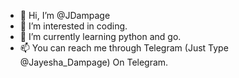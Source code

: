 - 👋 Hi, I’m @JDampage
- 👀 I’m interested in coding.
- 🌱 I’m currently learning python and go.
- 📫 You can reach me through Telegram (Just Type @Jayesha_Dampage) On Telegram.

<!---
JDampage/JDampage is a ✨ special ✨ repository because its `README.md` (this file) appears on your GitHub profile.
You can click the Preview link to take a look at your changes.
--->
